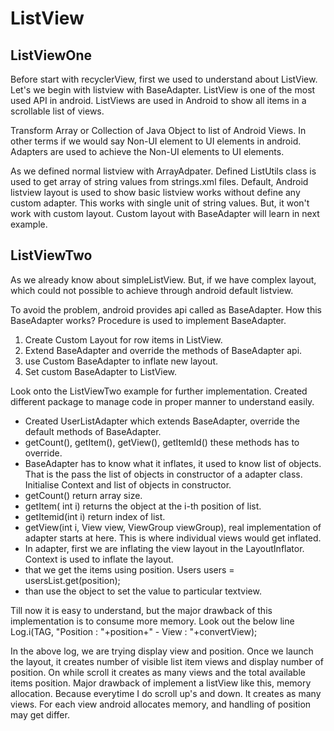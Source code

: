 # ListView
## ListViewOne
Before start with recyclerView, first we used to understand about ListView. Let's we begin with listview with BaseAdapter.
ListView is one of the most used API in android. ListViews are used in Android to show all items in a scrollable list of views. 

Transform Array or Collection of Java Object to list of Android Views. In other terms if we would say Non-UI element to UI elements in android. Adapters are used to achieve the Non-UI elements to UI elements.

As we defined normal listview with ArrayAdpater. 
Defined ListUtils class is used to get array of string values from strings.xml files.
Default, Android listview layout is used to show basic listview works without define any custom adapter.
This works with single unit of string values. But, it won't work with custom layout. 
Custom layout with BaseAdapter will learn in next example.

## ListViewTwo
As we already know about simpleListView. But, if we have complex layout, which could not possible to achieve through android default
listview.

To avoid the problem, android provides api called as BaseAdapter. How this BaseAdapter works?
Procedure is used to implement BaseAdapter.
1. Create Custom Layout for row items in ListView.
2. Extend BaseAdapter and override the methods of BaseAdapter api.
3. use Custom BaseAdapter to inflate new layout.
4. Set custom BaseAdapter to ListView.

Look onto the ListViewTwo example for further implementation.
Created different package to manage code in proper manner to understand easily.

- Created UserListAdapter which extends BaseAdapter, override the default methods of BaseAdapter.
- getCount(), getItem(), getView(), getItemId() these methods has to override.
- BaseAdapter has to know what it inflates, it used to know list of objects. That is the pass the list of objects in constructor of
a adapter class. Initialise Context and list of objects in constructor.
- getCount() return array size.
- getItem( int i) returns the object at the i-th position of list.
- getItemid(int i) return index of list.
- getView(int i, View view, ViewGroup viewGroup), real implementation of adapter starts at here. This is where individual views
would get inflated.
- In adapter, first we are inflating the view layout in the LayoutInflator. Context is used to inflate the layout.
- that we get the items using position. Users users = usersList.get(position);
- than use the object to set the value to particular textview.

Till now it is easy to understand, but the major drawback of this implementation is to consume more memory. Look out the below line
Log.i(TAG, "Position : "+position+" - View : "+convertView);

In the above log, we are trying display view and position. Once we launch the layout, it creates number of visible list item views and
display number of position.
On while scroll it creates as many views and the total available items position.
Major drawback of implement a listView like this, memory allocation. Because everytime I do scroll up's and down. It creates as many views.
For each view android allocates memory, and handling of position may get differ.





